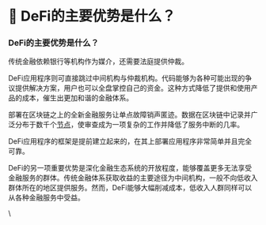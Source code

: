 # 👭 DeFi的主要优势是什么？

### DeFi的主要优势是什么？ <a href="#header-3" id="header-3"></a>

传统金融依赖银行等机构作为媒介，还需要法庭提供仲裁。&#x20;

DeFi应用程序则可直接跳过中间机构与仲裁机构。代码能够为各种可能出现的争议提供解决方案，用户也可以全盘掌控自己的资金。这种方式降低了提供和使用产品的成本，催生出更加和谐的金融体系。

部署在区块链之上的全新金融服务让单点故障销声匿迹。数据在区块链中记录并广泛分布于数千个[节点](https://academy.binance.com/zh/articles/what-are-nodes)，使审查成为一项复杂的工作并降低了服务中断的几率。

DeFi应用程序的框架是提前建立起来的，在其上部署应用程序非常简单并且完全可靠。

DeFi的另一项重要优势是深化金融生态系统的开放程度，能够覆盖更多无法享受金融服务的群体。传统金融体系获取收益的主要途径为中间机构，一般不向低收入群体所在的地区提供服务。然而，DeFi能够大幅削减成本，低收入人群同样可以从各种金融服务中受益。

\
